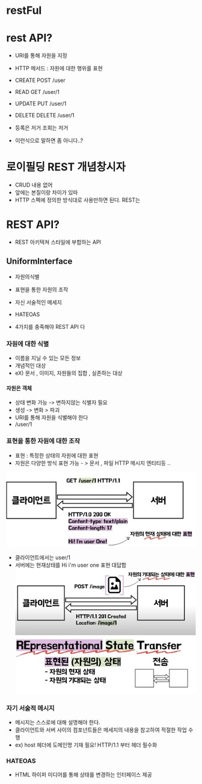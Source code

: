 # restFul



# rest API?

 + URI를 통해 자원을 지정 
 + HTTP 메서드 : 자원에 대한 행위를 표현

 + CREATE POST /user
 + READ GET /user/1
 + UPDATE PUT /user/1
 + DELETE DELETE /user/1

 + 등록은 저거 조회는 저거 
 + 이런식으로 말하면 좀 아니다..?



# 로이필딩 REST 개념창시자

 + CRUD 내용 없어
 + 앞에는 본질이랑 차이가 있따 
 + HTTP 스펙에 정의한 방식대로 사용만하면 된다. REST는



# REST API?

 + REST 아키텍쳐 스타일에 부합하는 API

## UniformInterface

 + 자원의식별
 + 표현을 통한 자원의 조작
 + 자신 서술적인 메세지
 + HATEOAS

 + 4가지를 충족해야 REST API 다


### 자원에 대한 식별

 + 이름을 지닐 수 있는 모든 정보
 + 개념적인 대상 
 + eX) 문서 , 이미지, 자원들의 집합 , 실존하는 대상

#### 자원은 객체

 + 상태 변화 가능 -> 변하지않는 식별자 필요
 + 생성 -> 변화 > 파괴
 + URI를 통해 자원을 식별해야 한다
 + /user/1

### 표현을 통한 자원에 대한 조작

 + 표현 : 특정한 상태의 자원에 대한 표현
 + 자원은 다양한 방식 표현 가능 - > 문서 , 파일 HTTP 메시지 엔티티등 ..

![](Img/img.png)


 + 클라이언트에서는 user/1 
 + 서버에는 현재상태를 Hi i'm user one 표현 대답함
![](Img/img_1.png)
![](Img/img_2.png)



### 자기 서술적 메시지

 + 메시지는 스스로에 대해 설명해야 한다.
 + 클라이언트와 서버 사이의 컴포넌트들은 메세지의 내용을 참고하여 적절한 작업 수행
 + ex) host 헤더에 도메인명 기재 필요! HTTP/1.1 부터 헤더 필수화


### HATEOAS

 + HTML 하이퍼 미디어를 통해 상태를 변경하는 인터페이스 제공